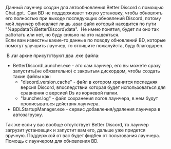 Данный лаунчер создан для автообновления Better Discord с помощью Chat.gpt.  Сам BD не поддерживает тихую установку, чтобы обновлять его полностью при выходе последующих обновлений Discord, потому мой лаунчер обновляет лишь .asar файл который находится по пути "%appdata%\BetterDiscord\data".  Не имею понятия, будет ли оно так работать или нет, но буду сильно на это надеяться.  
Если вам известны какие-то данные по поводу обновлений BD, которые помогут улучшить лаунчер, то отпишите пожалуйста, буду благодарен.  

 В .rar архие присутствуют два .exe файла:
 * BetterDiscordLauncher.exe - это сам лаунчер, его вы можете сразу запустить(не обязательно) с закрытым дискордом, чтобы создать такие файлы как:  
    * "discord_version.cache" - файл в котором хранится последняя версия Discord, впоследствии которая будет использоваться для сравнения с версией Ds из корневой папки.  
    * "launcher.log" - файл сохранения логов лаунчера, в нем будут прописываться действия лаунчера.  
  * BDLStartupManager.exe - сервис добавления/удаления лаунчера в автозагрузку.
   
   Так же если у вас вообще отсутствует Better Discord, то лаунчер загрузит установщик и запустит вам его, дальше уже придется вручную.
Поддержкой от вас будет фидбек от пользования лаунчера. Помощь с лаунчером для обновления BD. 

